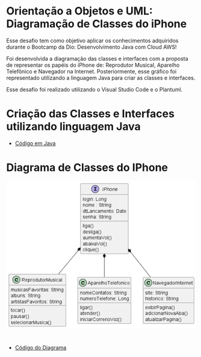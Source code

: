 # Orientação a Objetos e UML: Diagramação de Classes do iPhone

 Esse desafio tem como objetivo aplicar os conhecimentos adquiridos durante o Bootcamp da Dio: Desenvolvimento Java com Cloud AWS!
 
 Foi desenvolvida a diagramação das classes e interfaces com a proposta de representar os papéis do iPhone de: Reprodutor Musical, Aparelho Telefônico e Navegador na Internet. Posteriormente, esse gráfico foi representado utilizando a linguagem Java para criar as classes e interfaces.

Esse desafio foi realizado utilizando o Visual Studio Code e o Plantuml.

# Criação das Classes e Interfaces utilizando linguagem Java

- [Código em Java](duml\cod-uml)

#

# Diagrama de Classes do IPhone

<img src="duml\desafio-uml.png" alt="Desafio UML">

#
- [Código do Diagrama](duml\desafio_UML.puml)

#